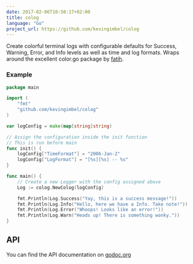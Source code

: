 ```yaml
---
date: 2017-02-06T10:50:17+02:00
title: colog
language: "Go"
project_url: https://github.com/kevingimbel/colog
---
```

Create colorful terminal logs with configurable defaults for Success, Warning, Error, and Info levels as well as time and log formats. Wraps around the excellent color.go package by [fatih](https://github.com/fatih/color/).

### Example

```go
package main

import (
	"fmt"
	"github.com/kevingimbel/colog"
)

var logConfig = make(map[string]string)

// Assign the configuration inside the init function
// This is run before main
func init() {
	logConfig["TimeFormat"] = "2006-Jan-2"
	logConfig["LogFormat"] = "[%s][%s] -- %s"
}

func main() {
	// Create a new Logger with the config assigned above
	Log := colog.NewColog(logConfig)

	fmt.Println(Log.Success("Yay, this is a success message!"))
	fmt.Println(Log.Info("Hello, here we have a Info. Take note!"))
	fmt.Println(Log.Error("Whoops! Looks like an error!"))
	fmt.Println(Log.Warn("Heads up! There is something wonky."))
}
```

## API

You can find the API documentation on [godoc.org](https://godoc.org/github.com/kevingimbel/colog)
